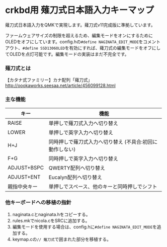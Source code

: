 # crkbd用 薙刀式日本語入力キーマップ

薙刀式日本語入力をQMKで実現します。薙刀式v11完成版に準拠しています。

ファームウェアサイズの制限を超えるため、編集モードをオンにするためにOLEDをオフにしています。config.hの`#define NAGINATA_EDIT_MODE`をコメントアウト、`#define SSD1306OLED`を有効にすれば、薙刀式の編集モードをオフにしてOLEDを点灯可能です。編集モードの実装はまだ不完全です。

### 薙刀式とは

【カタナ式ファミリー】カナ配列「薙刀式」
http://oookaworks.seesaa.net/article/456099128.html

### 主な機能

|キー|機能|
|----|----|
|RAISE|単押しで薙刀式入力へ切り替え|
|LOWER|単押しで英字入力へ切り替え|
|H+J|同時押しで薙刀式入力へ切り替え (不具合:初回に動作しない)|
|F+G|同時押しで英字入力へ切り替え|
|ADJUST+BSPC|QWERTY配列へ切り替え|
|ADJUST+ENT|Eucalyn配列へ切り替え|
|親指中央キー|単押しでスペース、他のキーと同時押しでシフト|

### 他キーボードへの移植の指針

1. naginata.cとnaginata.hをコピーする。
2. rules.mkでnicola.cをSRCに追加する。
3. 編集モードを使用する場合は、config.hに`#define NAGINATA_EDIT_MODE`を追加する。
4. keymap.cの`// 薙刀式`で囲まれた部分を移植する。

